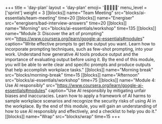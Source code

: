 +++
title = 'day-plan'
layout = 'day-plan'
emoji= '🧑🏾‍🤝‍🧑🏾'
menu_level = ['sprint']
weight = 3
[[blocks]]
name="Team Meeting"
src="blocks/ai-essentials/team-meeting"
time=20
[[blocks]]
name="Energiser"
src="energisers/bad-interview-answers"
time=20
[[blocks]]
name="Morning"
src="blocks/ai-essentials/workshop"
time=135
[[blocks]]
name="Module 3: Discover the art of prompting"
src="https://www.coursera.org/learn/google-ai-essentials#modules"
caption="Write effective prompts to get the output you want. Learn how to incorporate prompting techniques, such as few-shot prompting, into your work. Understand how generative AI tools produce output and the importance of evaluating output before using it. By the end of this module, you will be able to write clear and specific prompts and produce outputs that help accomplish workplace tasks."
[[blocks]]
name="Morning break"
src="blocks/morning-break"
time=15
[[blocks]]
name="Afternoon"
src="blocks/ai-essentials/workshop"
time=75
[[blocks]]
name="Module 4: Use AI responsibly"
src="https://www.coursera.org/learn/google-ai-essentials#modules"
caption="Use AI responsibly by mitigating unfair biases and inaccuracies. Learn how to apply a framework of AI harms to sample workplace scenarios and recognize the security risks of using AI in the workplace. By the end of this module, you will gain an understanding of how to use AI responsibly and effectively, and a checklist to help you do it."
[[blocks]]
name="Wrap"
src="blocks/wrap"
time=15
+++
